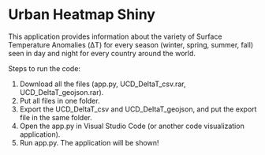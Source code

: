 # Urban Heatmap Shiny
This application provides information about the variety of Surface Temperature Anomalies (ΔT) for every season (winter, spring, summer, fall) seen in day and night for every country around the world.

Steps to run the code:
1. Download all the files (app.py, UCD_DeltaT_csv.rar, UCD_DeltaT_geojson.rar).
2. Put all files in one folder.
3. Export the UCD_DeltaT_csv and UCD_DeltaT_geojson, and put the export file in the same folder.
4. Open the app.py in Visual Studio Code (or another code visualization application).
5. Run app.py. The application will be shown!
